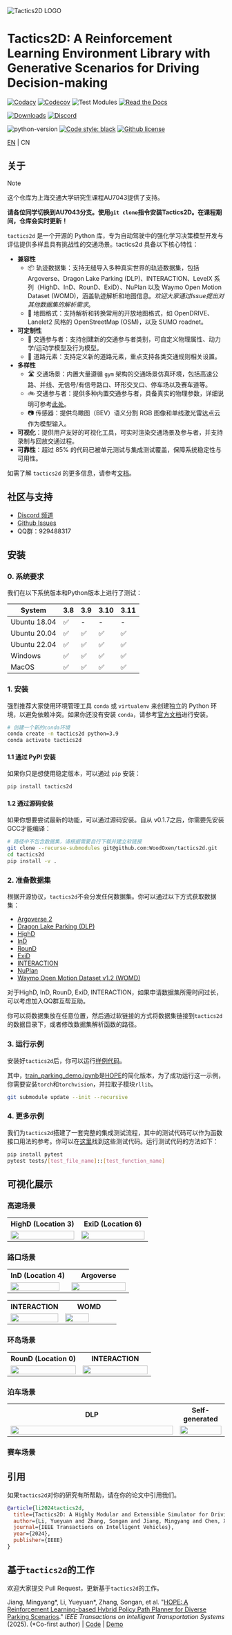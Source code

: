 ![Tactics2D LOGO](https://cdn.jsdelivr.net/gh/MotacillaAlba/image-storage@main/img/Tactics_LOGO_long.jpg)

# Tactics2D: A Reinforcement Learning Environment Library with Generative Scenarios for Driving Decision-making

[![Codacy](https://app.codacy.com/project/badge/Grade/2bb48186b56d4e3ab963121a5923d6b5)](https://app.codacy.com/gh/WoodOxen/tactics2d/dashboard?utm_source=gh&utm_medium=referral&utm_content=&utm_campaign=Badge_grade)
[![Codecov](https://codecov.io/gh/WoodOxen/tactics2d/graph/badge.svg?token=X81Z6AOIMV)](https://codecov.io/gh/WoodOxen/tactics2d)
![Test Modules](https://github.com/WoodOxen/tactics2d/actions/workflows/test_modules.yml/badge.svg?)
[![Read the Docs](https://img.shields.io/readthedocs/tactics2d)](https://tactics2d.readthedocs.io/en/latest/)

[![Downloads](https://img.shields.io/pypi/dm/tactics2d)](https://pypi.org/project/tactics2d/)
[![Discord](https://img.shields.io/discord/1209363816912126003)](https://discordapp.com/widget?id=1209363816912126003&theme=system)

![python-version](https://img.shields.io/badge/Python-3.8%20%7C%203.9%20%7C%203.10%20%7C%203.11-blue)
[![Code style: black](https://img.shields.io/badge/code%20style-black-000000.svg)](https://github.com/psf/black)
[![Github license](https://img.shields.io/github/license/WoodOxen/tactics2d)](https://github.com/WoodOxen/tactics2d/blob/dev/LICENSE)

[EN](README.md) | CN

## 关于

> [!note]
> 这个仓库为上海交通大学研究生课程AU7043提供了支持。
>
> **请各位同学切换到AU7043分支。使用`git clone`指令安装Tactics2D。在课程期间，仓库会实时更新！**

`tactics2d` 是一个开源的 Python 库，专为自动驾驶中的强化学习决策模型开发与评估提供多样且具有挑战性的交通场景。tactics2d 具备以下核心特性：

- **兼容性**
  - 📦 轨迹数据集：支持无缝导入多种真实世界的轨迹数据集，包括 Argoverse、Dragon Lake Parking (DLP)、INTERACTION、LevelX 系列（HighD、InD、RounD、ExiD）、NuPlan 以及 Waymo Open Motion Dataset (WOMD)，涵盖轨迹解析和地图信息。*欢迎大家通过Issue提出对其他数据集的解析需求*。
  - 📄 地图格式：支持解析和转换常用的开放地图格式，如 OpenDRIVE、Lanelet2 风格的 OpenStreetMap (OSM)，以及 SUMO roadnet。
- **可定制性**
  - 🚗 交通参与者：支持创建新的交通参与者类别，可自定义物理属性、动力学/运动学模型及行为模型。
  - 🚧 道路元素：支持定义新的道路元素，重点支持各类交通规则相关设置。
- **多样性**
  - 🛣️ 交通场景：内置大量遵循 `gym` 架构的交通场景仿真环境，包括高速公路、并线、无信号/有信号路口、环形交叉口、停车场以及赛车道等。
  - 🚲 交通参与者：提供多种内置交通参与者，具备真实的物理参数，详细说明可参考[此处](https://tactics2d.readthedocs.io/en/latest/api/participant/#templates-for-traffic-participants)。
  - 📷 传感器：提供鸟瞰图（BEV）语义分割 RGB 图像和单线激光雷达点云作为模型输入。
- **可视化**：提供用户友好的可视化工具，可实时渲染交通场景及参与者，并支持录制与回放交通过程。
- **可靠性**：超过 85% 的代码已被单元测试与集成测试覆盖，保障系统稳定性与可用性。

如需了解 `tactics2d` 的更多信息，请参考[文档](https://tactics2d.readthedocs.io/en/latest/)。

## 社区与支持

- [Discord 频道](https://discord.gg/bJ5yHT3bcd)
- [Github Issues](https://github.com/WoodOxen/tactics2d/issues)
- QQ群：929488317

## 安装

### 0. 系统要求

我们在以下系统版本和Python版本上进行了测试：

| System | 3.8 | 3.9 | 3.10 | 3.11 |
| --- | --- | --- | --- | --- |
| Ubuntu 18.04 | :white_check_mark: | - | - | - |
| Ubuntu 20.04 | :white_check_mark: | :white_check_mark: | :white_check_mark: | :white_check_mark: |
| Ubuntu 22.04 | :white_check_mark: | :white_check_mark: | :white_check_mark: | :white_check_mark: |
| Windows | :white_check_mark: | :white_check_mark: | :white_check_mark: | :white_check_mark: |
| MacOS | :white_check_mark: | :white_check_mark: | :white_check_mark: | :white_check_mark: |

### 1. 安装

强烈推荐大家使用环境管理工具 `conda` 或 `virtualenv` 来创建独立的 Python 环境，以避免依赖冲突。如果你还没有安装 `conda`，请参考[官方文档](https://docs.conda.io/projects/conda/en/latest/user-guide/install/index.html)进行安装。

```bash
# 创建一个新的conda环境
conda create -n tactics2d python=3.9
conda activate tactics2d
```

#### 1.1 通过 PyPI 安装

如果你只是想使用稳定版本，可以通过 `pip` 安装：

```bash
pip install tactics2d
```

#### 1.2 通过源码安装

如果你想要尝试最新的功能，可以通过源码安装。自从 v0.1.7之后，你需要先安装GCC才能编译：

```bash
# 路径中不包含数据集，请根据需要自行下载并建立软链接
git clone --recurse-submodules git@github.com:WoodOxen/tactics2d.git
cd tactics2d
pip install -v .
```

### 2. 准备数据集

根据开源协议，`tactics2d`不会分发任何数据集。你可以通过以下方式获取数据集：

- [Argoverse 2](https://www.argoverse.org/av2.html)
- [Dragon Lake Parking (DLP)](https://sites.google.com/berkeley.edu/dlp-dataset)
- [HighD](https://www.highd-dataset.com/)
- [InD](https://www.ind-dataset.com/)
- [RounD](https://www.round-dataset.com/)
- [ExiD](https://www.exid-dataset.com/)
- [INTERACTION](http://interaction-dataset.com/)
- [NuPlan](https://www.nuscenes.org/nuplan)
- [Waymo Open Motion Dataset v1.2 (WOMD)](https://waymo.com/open/about/)

对于HighD, InD, RounD, ExiD, INTERACTION，如果申请数据集所需时间过长，可以考虑加入QQ群互帮互助。

你可以将数据集放在任意位置，然后通过软链接的方式将数据集链接到`tactics2d`的数据目录下，或者修改数据集解析函数的路径。

### 3. 运行示例

安装好`tactics2d`后，你可以运行[样例代码](docs/tutorials)。

其中，[train_parking_demo.ipynb](docs/tutorial/train_parking_demo.ipynb)是[HOPE](https://github.com/jiamiya/HOPE)的简化版本，为了成功运行这一示例，你需要安装`torch`和`torchvision`，并拉取子模块`rllib`。

```bash
git submodule update --init --recursive
```

### 4. 更多示例

我们为`tactics2d`搭建了一套完整的集成测试流程，其中的测试代码可以作为函数接口用法的参考。你可以在[这里](tests)找到这些测试代码。运行测试代码的方法如下：

```bash
pip install pytest
pytest tests/[test_file_name]::[test_function_name]
```

## 可视化展示

### 高速场景

<table>
  <tr>
    <th>HighD (Location 3)</th>
    <th>ExiD (Location 6)</th>
  </tr>
  <tr>
    <td valign="top" width="50%">
    <img src="docs/assets/replay_dataset/highD_loc_3.gif" align="left" style="width: 100%" />
    </td>
    <td valign="top" width="50%">
    <img src="docs/assets/replay_dataset/exiD_loc_6.gif" align="left" style="width: 100%" />
    </td>
  </tr>
</table>

### 路口场景

<table>
  <tr>
    <th>InD (Location 4)</th>
    <th>Argoverse</th>
  </tr>
  <tr>
    <td valign="top" width="50%">
    <img src="docs/assets/replay_dataset/inD_loc_4.gif" align="left" style="width: 95%" />
    </td>
    <td valign="top" width="50%">
    <img src="docs/assets/replay_dataset/argoverse_sample.gif" align="left" style="width: 100%" />
    </td>
  </tr>
</table>

<table>
  <tr>
    <th>INTERACTION</th>
    <th>WOMD</th>
  </tr>
  <tr>
    <td valign="top" width="50%">
    <img src="docs/assets/replay_dataset/DR_USA_Intersection_GL.gif" align="left" style="width: 100%" />
    </td>
    <td valign="top" width="50%">
    <img src="docs/assets/replay_dataset/womd_sample.gif" align="left" style="width: 70%" />
    </td>
  </tr>
</table>

### 环岛场景

<table>
  <tr>
    <th>RounD (Location 0)</th>
    <th>INTERACTION</th>
  </tr>
  <tr>
    <td valign="top" width="50%">
    <img src="docs/assets/replay_dataset/rounD_loc_0.gif" align="left" style="width: 100%" />
    </td>
    <td valign="top" width="50%">
    <img src="docs/assets/replay_dataset/DR_DEU_Roundabout_OF.gif" align="left" style="width: 100%" />
    </td>
  </tr>
</table>

### 泊车场景

<table>
  <tr>
    <th>DLP</th>
    <th>Self-generated</th>
  </tr>
  <tr>
    <td valign="top" width="70%">
    <img src="docs/assets/replay_dataset/DLP_sample.gif" align="left" style="width: 100%" />
    </td>
    <td valign="top" width="20%">
    <img src="" align="left" style="width: 100%" />
    </td>
  </tr>
</table>

### 赛车场景

## 引用

如果`tactics2d`对你的研究有所帮助，请在你的论文中引用我们。

```bibtex
@article{li2024tactics2d,
  title={Tactics2D: A Highly Modular and Extensible Simulator for Driving Decision-Making},
  author={Li, Yueyuan and Zhang, Songan and Jiang, Mingyang and Chen, Xingyuan and Yang, Jing and Qian, Yeqiang and Wang, Chunxiang and Yang, Ming},
  journal={IEEE Transactions on Intelligent Vehicles},
  year={2024},
  publisher={IEEE}
}
```

## 基于`tactics2d`的工作

欢迎大家提交 Pull Request，更新基于`tactics2d`的工作。

Jiang, Mingyang\*, Li, Yueyuan\*, Zhang, Songan, et al. "[HOPE: A Reinforcement Learning-based Hybrid Policy Path Planner for Diverse Parking Scenarios](https://arxiv.org/abs/2405.20579)." *IEEE Transactions on Intelligent Transportation Systems* (2025). (\*Co-first author) | [Code](https://github.com/jiamiya/HOPE) | [Demo](https://www.youtube.com/watch?v=62w9qhjIuRI)
